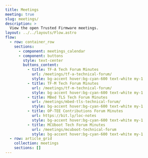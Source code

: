```yaml
---
title: Meetings
meeting: true
slug: meetings/
description: >
  View the open Trusted Firmware meetings.
layout: ../../layouts/Flow.astro
flow:
  - row: container_row
    sections:
      - component: meetings_calendar
      - component: buttons
        style: text-center
        buttons_content:
          - title: TF-A Tech Forum Minutes
            url: /meetings/tf-a-technical-forum/
            style: bg-accent hover:bg-cyan-600 text-white my-1
          - title: TF-M Tech Forum Minutes
            url: /meetings/tf-m-technical-forum/
            style: bg-accent hover:bg-cyan-600 text-white my-1
          - title: MBed TLS Tech Forum Minutes
            url: /meetings/mbed-tls-technical-forum/
            style: bg-accent hover:bg-cyan-600 text-white my-1
          - title: OP-TEE Contributions Forum Minutes
            url: https://bit.ly/loc-notes
            style: bg-accent hover:bg-cyan-600 text-white my-1
          - title: MCUboot Tech Forum Minutes
            url: /meetings/mcuboot-technical-forum
            style: bg-accent hover:bg-cyan-600 text-white my-1
  - row: article_grid
    collection: meetings
    sections: []
---
```


